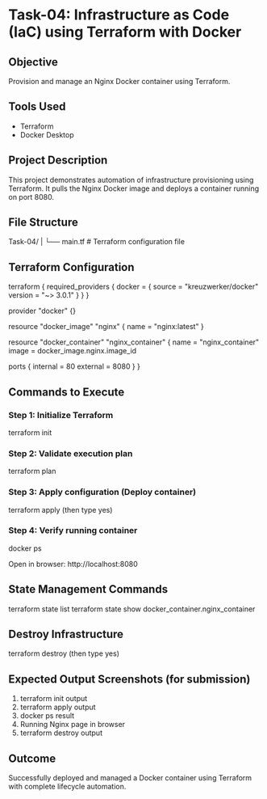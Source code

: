 # Task-04: Infrastructure as Code (IaC) using Terraform with Docker

## Objective
Provision and manage an Nginx Docker container using Terraform.

## Tools Used
- Terraform
- Docker Desktop

## Project Description
This project demonstrates automation of infrastructure provisioning using Terraform. It pulls the Nginx Docker image and deploys a container running on port 8080.

## File Structure
Task-04/
|
└── main.tf      # Terraform configuration file

## Terraform Configuration
terraform {
  required_providers {
    docker = {
      source  = "kreuzwerker/docker"
      version = "~> 3.0.1"
    }
  }
}

provider "docker" {}

resource "docker_image" "nginx" {
  name = "nginx:latest"
}

resource "docker_container" "nginx_container" {
  name  = "nginx_container"
  image = docker_image.nginx.image_id

  ports {
    internal = 80
    external = 8080
  }
}

## Commands to Execute

### Step 1: Initialize Terraform
terraform init

### Step 2: Validate execution plan
terraform plan

### Step 3: Apply configuration (Deploy container)
terraform apply
(then type yes)

### Step 4: Verify running container
docker ps

Open in browser:
http://localhost:8080

## State Management Commands
terraform state list
terraform state show docker_container.nginx_container

## Destroy Infrastructure
terraform destroy
(then type yes)

## Expected Output Screenshots (for submission)
1. terraform init output
2. terraform apply output
3. docker ps result
4. Running Nginx page in browser
5. terraform destroy output

## Outcome
Successfully deployed and managed a Docker container using Terraform with complete lifecycle automation.
